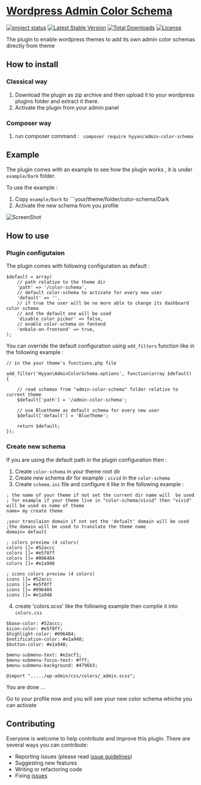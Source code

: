 # [Wordpress Admin Color Schema ](https://github.com/hyyan/admin-color-schema/)

[![project status](http://stillmaintained.com/hyyan/admin-color-schema.png)](http://stillmaintained.com/hyyan/admin-color-schema)
[![Latest Stable Version](https://poser.pugx.org/hyyan/admin-color-schema/v/stable.svg)](https://packagist.org/packages/hyyan/admin-color-schema)
[![Total Downloads](https://poser.pugx.org/hyyan/admin-color-schema/downloads.svg)](https://packagist.org/packages/hyyan/admin-color-schema)
[![License](https://poser.pugx.org/hyyan/admin-color-schema/license.svg)](https://packagist.org/packages/hyyan/admin-color-schema)

The plugin to enable wordpress themes to add its own admin color schemas directly 
from theme


## How to install

### Classical way
    
1. Download the plugin as zip archive and then upload it to your wordpress plugins folder and 
extract it there.
2. Activate the plugin from your admin panel

### Composer way

1. run composer command : ``` composer require hyyan/admin-color-schema```

## Example

The plugin comes with an example to see how the plugin works , it is under
```example/Dark``` folder.

To use the example :

1. Copy ```example/Dark``` to ```your/theme/folder/color-schema/Dark
2. Activate the new schema from you profile 

![ScreenShot](https://raw.github.com/hyyan/admin-color-schema/master/example/Dark/screenshot.png
)
## How to use

### Plugin configutaion

The plugin comes with following configuration as default :

```
$default = array(
    // path relative to the theme dir 
    'path' => '/color-schema',
    // default color-schema to activate for every new user
    'default' => '',
    // if true the user will be no more able to change its dashboard color schema
    // and the default one will be used
    'disable_color_picker' => false,
    // enable color-schema on fontend
    'enbale-on-frontend' => true,
);
```

You can override the default configuration using ```add_filters``` function like 
in the following example :

```
// in the your theme's functions.php file

add_filter('Hyyan\AdminColorSchema.options', function(array $default) {

    // read schemas from "admin-color-schema" folder relative to current theme
    $default['path'] = '/admin-color-schema';

    // use Bluetheme as default schema for every new user
    $default['default'] = 'BlueTheme';

    return $default;
});
```

### Create new schema

If you are using the default path in the plugin configuration then :

1. Create ```color-schema``` in your theme root dir
2. Create new schema dir for example : ```vivid``` in the ```color-schema```
3. Create ```schema.ini``` file and configure it like in the following
   example :
```
; the name of your theme if not set the current dir name will  be used
; for example if your theme live in "color-schema/vivid" then "vivid" will be used as name of theme
name= my create theme 

;your translaion domain if not set the 'defualt' domain will be used
;the domain will be used to translate the theme name
domain= default

; colors preview (4 colors)
colors []= #52accc
colors []= #e5f8ff
colors []= #096484
colors []= #e1a948

; icons colors preview (4 colors)
icons []= #52accc
icons []= #e5f8ff
icons []= #096484
icons []= #e1a948
```

4. create 'colors.scss' like the following example then complie it into ```colors.css```

```
$base-color: #52accc;
$icon-color: #e5f8ff;
$highlight-color: #096484;
$notification-color: #e1a948;
$button-color: #e1a948;

$menu-submenu-text: #e2ecf1;
$menu-submenu-focus-text: #fff;
$menu-submenu-background: #4796b3;

@import "...../wp-admin/css/colors/_admin.scss";
```


You are done ...

Go to your profile now and you will see your new color schema whiche you can 
activate


## Contributing

Everyone is welcome to help contribute and improve this plugin. There are several 
ways you can contribute:

* Reporting issues (please read [issue guidelines](https://github.com/necolas/issue-guidelines))
* Suggesting new features
* Writing or refactoring code
* Fixing [issues](https://github.com/hyyan/admin-color-schema/issues)


